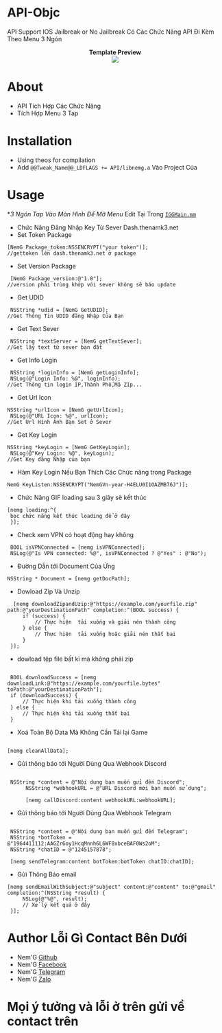 # API-Objc
API Support IOS Jailbreak or No Jailbreak 
Có Các Chức Năng API Đi Kèm Theo Menu 3 Ngón
<div style="text-align: center;">
<b>Template Preview</b><br>

<img src="https://raw.githubusercontent.com/Nem-G/API-Objc/main/IMG_6050.PNG">
</div>

# About
- API Tích Hợp Các Chức Năng
- Tích Hợp Menu 3 Tap
# Installation
- Using theos for compilation
- Add ```@@Tweak_Name@@_LDFLAGS += API/libnemg.a``` Vào Project Của 

# Usage
**3 Ngón Tap Vào Màn Hình Để Mở Menu*
Edit Tại Trong [`IGGMain.mm`](IGGMain.mm)

- Chức Năng Đăng Nhập Key Từ Sever Dash.thenamk3.net
- Set Token Package
```obj-c
[NemG Package_token:NSSENCRYPT("your token")];
//gettoken lên dash.thenamk3.net ở package 
```
- Set Version Package
```obj-c
 [NemG Package_version:@"1.0"];
//version phải trùng khớp với sever không sẽ báo update
```
- Get UDID
```obj-c
 NSString *udid = [NemG GetUDID];
//Get Thông Tin UDID đăng Nhập Của Bạn
```
- Get Text Sever
```obj-c
 NSString *textServer = [NemG getTextSever];
//Get lấy text từ sever bạn đặt 
```
- Get Info Login
```obj-c
 NSString *loginInfo = [NemG getLoginInfo];
 NSLog(@"Login Info: %@", loginInfo);
//Get Thông tin login IP,Thành Phố,Mã ZIp...
```
- Get Url Icon
```obj-c
NSString *urlIcon = [NemG getUrlIcon];
 NSLog(@"URL Icon: %@", urlIcon);
//Get Url Hình Ảnh Bạn Set ở Sever
```
- Get Key Login
```obj-c
NSString *keyLogin = [NemG GetKeyLogin];
 NSLog(@"Key Login: %@", keyLogin);
//Get Key đăng Nhập của bạn
```
 
- Hàm Key Login Nếu Bạn Thích Các Chức năng trong Package
```obj-c
NemG KeyListen:NSSENCRYPT("NemGVn-year-H4ELU0I1OAZMB76J")];
```


- Chức Năng GIF loading sau 3 giây sẽ kết thúc
```obj-c
[nemg loading:^{
 bọc chức năng kết thúc loading để ở đây
 }];
```


- Check xem VPN có hoạt động hay không
```obj-c
 BOOL isVPNConnected = [nemg isVPNConnected];
 NSLog(@"Is VPN connected: %@", isVPNConnected ? @"Yes" : @"No");

```


- Đường Dẫn tới Document Của Ứng 
```obj-c
NSString * Document = [nemg getDocPath];

```

- Dowload Zip Và Unzip
```obj-c
  [nemg downloadZipandUzip:@"https://example.com/yourfile.zip" path:@"yourDestinationPath" completion:^(BOOL success) {
     if (success) {
         // Thực hiện  tải xuống và giải nén thành công
     } else {
         // Thực hiện  tải xuống hoặc giải nén thất bại
     }
 }];
```
- dowload tệp file bất kì mà không phải zip
```obj-c
       
 BOOL downloadSuccess = [nemg downloadLink:@"https://example.com/yourfile.bytes" toPath:@"yourDestinationPath"];
 if (downloadSuccess) {
     // Thực hiện khi tải xuống thành công
 } else {
     // Thực hiện khi tải xuống thất bại
 }
```
- Xoá Toàn Bộ Data Mà Không Cần Tải lại Game
```obj-c
       
[nemg cleanAllData];
```
- Gửi thông báo tới Người Dùng Qua Webhook Discord
```obj-c
       
 NSString *content = @"Nội dung bạn muốn gửi đến Discord";
      NSString *webhookURL = @"URL Discord mới bạn muốn sử dụng";
 
      [nemg callDiscord:content webhookURL:webhookURL];
```
- Gửi thông báo tới Người Dùng Qua Webhook Telegram
```obj-c
       
 NSString *content = @"Nội dung bạn muốn gửi đến Telegram";
 NSString *botToken = @"1964411112:AAGZr6oy1HcqMnnh6L6WF8xbceBAF0Ws2oM";
 NSString *chatID = @"1245157878";
 
 [nemg sendTelegram:content botToken:botToken chatID:chatID];
```
- Gửi Thông Báo email
```obj-c
[nemg sendEmailWithSubject:@"subject" content:@"content" to:@"gmail" completion:^(NSString *result) {
     NSLog(@"%@", result);
     // Xử lý kết quả ở đây
 }];
```

# Author Lỗi Gì Contact Bên Dưới
- Nem'G [Github](https://github.com/Nem-G)
- Nem'G [Facebook](https://fb.com/user.nemg)
- Nem'G [Telegram](https://t.me/thenamk3)
- Nem'G [Zalo](https://zalo.me/thenamk3)
# Mọi ý tưởng và lỗi ở trên gửi về contact trên
